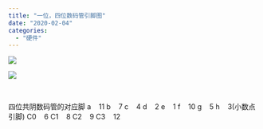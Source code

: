 ```yaml
---
title: "一位，四位数码管引脚图"
date: "2020-02-04"
categories: 
  - "硬件"
---
```


[![](images/5380957129777921668.jpg)](http://127.0.0.1/?attachment_id=2938)

[![](images/2322168557863746074.jpg)](http://127.0.0.1/?attachment_id=2939)

 

四位共阴数码管的对应脚 a    11 b    7 c    4 d    2 e    1 f    10 g    5 h    3(小数点引脚) C0    6 C1    8 C2    9 C3    12
